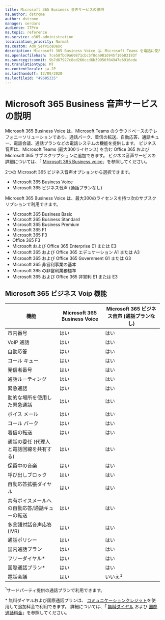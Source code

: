 ```yaml
---
title: Microsoft 365 Business 音声サービスの説明
ms.author: dstrome
author: dstrome
manager: serdars
audience: ITPro
ms.topic: reference
ms.service: o365-administration
localization_priority: Normal
ms.custom: Adm_ServiceDesc
description: Microsoft 365 Business Voice は、Microsoft Teams を電話に使用することを可能にするアドインサービスです。 これにより、電話システム、国内通話プラン、SMS、電話会議が統合されます。
ms.openlocfilehash: 7ce58fbd9a60871cbc5f8da981d945f10b83193f
ms.sourcegitcommit: 9b7d67927c8ed266ccd6b39950f04947e6916ede
ms.translationtype: MT
ms.contentlocale: ja-JP
ms.lasthandoff: 12/09/2020
ms.locfileid: "49605335"
---
```

# <a name="microsoft-365-business-voice-service-description"></a>Microsoft 365 Business 音声サービスの説明

Microsoft 365 Business Voice は、Microsoft Teams のクラウドベースのテレフォニーソリューションであり、通話パーク、着信の転送、自動応答、通話キュー、電話会議、通話プランなどの電話システムの機能を提供します。 ビジネス音声は、Microsoft Teams (最大300ライセンス) を含む Office 365 および Microsoft 365 サブスクリプションに追加できます。 ビジネス音声サービスの詳細については、「 [Microsoft 365 Business voice](https://docs.microsoft.com/MicrosoftTeams/business-voice/whats-business-voice)」を参照してください。

2つの Microsoft 365 ビジネス音声オプションから選択できます。

- Microsoft 365 Business Voice
- Microsoft 365 ビジネス音声 (通話プランなし)

Microsoft 365 Business Voice は、最大300のライセンスを持つ次のサブスクリプションで利用できます。

- Microsoft 365 Business Basic
- Microsoft 365 Business Standard
- Microsoft 365 Business Premium
- Microsoft 365 F1
- Microsoft 365 F3
- Office 365 F3
- Microsoft および Office 365 Enterprise E1 または E3
- Microsoft 365 および Office 365 エデュケーション A1 または A3
- Microsoft 365 および Office 365 Government G1 または G3
- Microsoft 365 非営利事業の基本
- Microsoft 365 の非営利業務標準
- Microsoft 365 および Office 365 非営利 E1 または E3

## <a name="microsoft-365-business-voice-features"></a>Microsoft 365 ビジネス Voip 機能

| **機能**                                            | **Microsoft 365 Business Voice** | **Microsoft 365 ビジネス音声 (通話プランなし)** |
|--------------------------------------------------------|----------------------------------|-------------------------------------------------------|
| 市内番号                                          | はい                              | はい                                                   |
| VoIP 通話                                           | はい                              | はい                                                   |
| 自動応答                                        | はい                              | はい                                                   |
| コール キュー                                             | はい                              | はい                                                   |
| 発信者番号                                              | はい                              | はい                                                   |
| 通話ルーティング                                           | はい                              | はい                                                   |
| 緊急通話                                      | はい                              | はい                                                   |
| 動的な場所を使用した緊急通話                | はい                              | はい                                                   |
| ボイス メール                                             | はい                              | はい                                                   |
| コール パーク                                              | はい                              | はい                                                   |
| 着信の転送                                        | はい                              | はい                                                   |
| 通話の委任 (代理人と電話回線を共有する)   | はい                              | はい                                                   |
| 保留中の音楽                                          | はい                              | はい                                                   |
| 呼び出しブロック                                             | はい                              | はい                                                   |
| 自動応答拡張ダイヤル                       | はい                              | はい                                                   |
| 共有ボイスメールへの自動応答/通話キューの転送 | はい                              | はい                                                   |
| 多言語対話音声応答 (IVR)          | はい                              | はい                                                   |
| 通話ポリシー                                         | はい                              | はい                                                   |
| 国内通話プラン                                  | はい                              | はい                                                    |
| フリーダイヤル\*                                    | はい                              | はい                                                    |
| 国際通話プラン\*                           | はい                              | はい                                                    |
| 電話会議                                     | はい                              | いいえ<sup>1</sup>                                                   |

<sup>1</sup>サードパーティ提供の通話プランで利用できます。

\* 無料ダイヤルおよび国際通話プランは、 [コミュニケーションクレジット](https://docs.microsoft.com/microsoftteams/what-are-communications-credits)を使用して追加料金で利用できます。 詳細については、「 [無料ダイヤル](https://docs.microsoft.com/microsoftteams/toll-free-dialing-limitations-and-restrictions) および [国際通話料金](https://www.microsoft.com/microsoft-365/microsoft-teams/voice-calling?rtc=1#ow-download-rates)」を参照してください。

